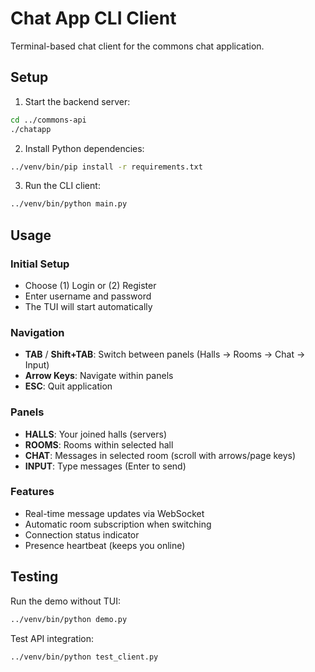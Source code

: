 # Chat App CLI Client

Terminal-based chat client for the commons chat application.

## Setup

1. Start the backend server:
```bash
cd ../commons-api
./chatapp
```

2. Install Python dependencies:
```bash
../venv/bin/pip install -r requirements.txt
```

3. Run the CLI client:
```bash
../venv/bin/python main.py
```

## Usage

### Initial Setup
- Choose (1) Login or (2) Register
- Enter username and password
- The TUI will start automatically

### Navigation
- **TAB** / **Shift+TAB**: Switch between panels (Halls → Rooms → Chat → Input)
- **Arrow Keys**: Navigate within panels
- **ESC**: Quit application

### Panels
- **HALLS**: Your joined halls (servers)
- **ROOMS**: Rooms within selected hall  
- **CHAT**: Messages in selected room (scroll with arrows/page keys)
- **INPUT**: Type messages (Enter to send)

### Features
- Real-time message updates via WebSocket
- Automatic room subscription when switching
- Connection status indicator
- Presence heartbeat (keeps you online)

## Testing

Run the demo without TUI:
```bash
../venv/bin/python demo.py
```

Test API integration:
```bash
../venv/bin/python test_client.py
```
